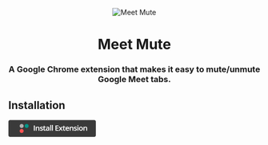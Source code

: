 <p align="center">
<img src="https://raw.githubusercontent.com/mattsimonis/meet-mute/master/logo.png" alt="Meet Mute" style="max-width:100%;" width="64" height="64">
</p>

<h1 align="center">Meet Mute</h1>
<h3 align="center">A Google Chrome extension that makes it easy to mute/unmute Google Meet tabs.</h3>

## Installation

[<img src="install.png" width="175px">][webstore-url]

[webstore-url]: https://chrome.google.com/webstore/detail/meet-mute/dkgoclojlihiolngeagmhkjiglmoeeic
